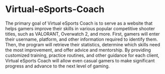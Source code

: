# Virtual-eSports-Coach

The primary goal of Virtual eSports Coach is to serve as a website that helps gamers improve their skills in various popular competitive shooter titles, such as VALORANT, Overwatch 2, and more. First, gamers will enter their username, platform, and other information required to identify them. Then, the program will retrieve their statistics, determine which skills need the most improvement, and offer advice and mentorship. By providing customized training, practice routines, and other guidance for each client, Virtual eSports Coach will allow even casual gamers to make significant progress and advance to the next level of gaming.
